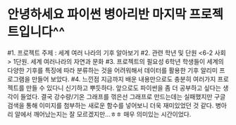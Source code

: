 # 안녕하세요 파이썬 병아리반 마지막 프로젝트입니다^^
#1. 프로젝트 주제 : 세계 여러 나라의 기후 알아보기
#2. 관련 학년 및 단원 
<6-2 사회> 1단원. 세계 여러나라의 자연과 문화
#3. 프로젝트의 필요성
6학년 학생들이 세계의 다양한 기후를 특징에 따라 분류하는 것을 어려워해서 데이터를 활용한 기후 알리미 프로그램을 만들어 보았다.
#4. 느낀점
지금까지 배운 내용만으로도 충분히 여러가지 프로젝트를 만들 수 있다니 신기하고 뿌듯하다. 앞으로도 파이썬을 좀 더 공부하고 싶다는 생각이 들었다. 결국 강수량/기온 그래프를 꺾은선 그래프로 만드는데는 실패했지만 구글 검색을 통해 이미지를 첨부하는 새로운 함수를 넣어보니 더욱 재미있었던 것 같다. 병아리 알에서 깨어났는지는 잘 모르겠지만...ㅎㅎ 매우 의미있는 시간이었다. 

